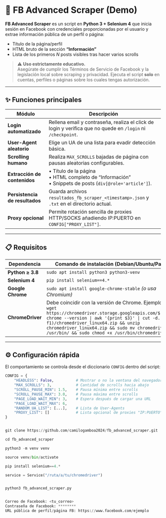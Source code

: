 # 📘 FB Advanced Scraper (Demo)

**FB Advanced Scraper** es un script en **Python 3 + Selenium 4** que inicia sesión en Facebook con credenciales proporcionadas por el usuario y extrae información pública de un perfil o página:

* Título de la página/perfil  
* HTML bruto de la sección **“Información”**  
* Lista de los primeros *N* posts visibles tras hacer varios scrolls

> ⚠️ **Uso estrictamente educativo.**  
> Asegúrate de cumplir los Términos de Servicio de Facebook y la legislación local sobre scraping y privacidad. Ejecuta el script **solo** en cuentas, perfiles o páginas sobre los cuales tengas autorización.

---

## ✨ Funciones principales

| Módulo                        | Descripción                                                                                   |
|-------------------------------|-----------------------------------------------------------------------------------------------|
| **Login automatizado**        | Rellena email y contraseña, realiza el click de login y verifica que no quede en `/login` ni `/checkpoint`. |
| **User-Agent aleatorio**      | Elige un UA de una lista para evadir detección básica.                                         |
| **Scrolling humano**          | Realiza `MAX_SCROLLS` bajadas de página con pausas aleatorias configurables.                   |
| **Extracción de contenidos**  | • Título de la página <br>• HTML completo de “Información” <br>• Snippets de posts (`div[@role='article']`). |
| **Persistencia de resultados**| Guarda archivos `resultados_fb_scraper_<timestamp>.json` y `.txt` en el directorio actual.     |
| **Proxy opcional**            | Permite rotación sencilla de proxies HTTP/SOCKS añadiendo IP:PUERTO en `CONFIG["PROXY_LIST"]`. |

---

## 📋 Requisitos

| Dependencia      | Comando de instalación (Debian/Ubuntu/Parrot)                                     |
|------------------|-----------------------------------------------------------------------------------|
| **Python ≥ 3.8** | `sudo apt install python3 python3-venv`                                           |
| **Selenium 4**   | `pip install selenium==4.*`                                                       |
| **Google Chrome**| `sudo apt install google-chrome-stable` *(o usa Chromium)*                        |
| **ChromeDriver** | Debe coincidir con la versión de Chrome. Ejemplo:<br>`wget https://chromedriver.storage.googleapis.com/$(google-chrome --version \| awk '{print $3}' \| cut -d. -f1)/chromedriver_linux64.zip && unzip chromedriver_linux64.zip && sudo mv chromedriver /usr/bin/ && sudo chmod +x /usr/bin/chromedriver` |

---

## ⚙️ Configuración rápida

El comportamiento se controla desde el diccionario `CONFIG` dentro del script:

```python
CONFIG = {
    "HEADLESS": False,          # Mostrar o no la ventana del navegador
    "MAX_SCROLLS": 3,           # Cantidad de scrolls hacia abajo
    "SCROLL_PAUSE_MIN": 1.5,    # Pausa mínima entre scrolls
    "SCROLL_PAUSE_MAX": 3.0,    # Pausa máxima entre scrolls
    "PAGE_LOAD_WAIT_MIN": 3,    # Espera después de cargar una URL
    "PAGE_LOAD_WAIT_MAX": 6,
    "RANDOM_UA_LIST": [...],    # Lista de User-Agents
    "PROXY_LIST": []            # Lista opcional de proxies "IP:PUERTO"
}


git clone https://github.com/camilogamboa2024/fb_advanced_scraper.git

cd fb_advanced_scraper

python3 -m venv venv

source venv/bin/activate

pip install selenium==4.*

service = Service("/ruta/a/tu/chromedriver")


python3 fb_advanced_scraper.py


Correo de Facebook: <tu_correo>
Contraseña de Facebook: ********
URL pública de perfil/página FB: https://www.facebook.com/ejemplo

